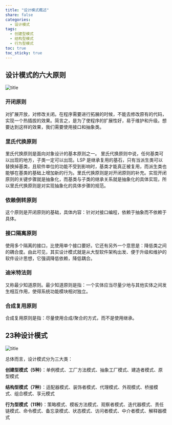 ```yaml
---
title: "设计模式概述"
share: false
categories:
  - 设计模式
tags:
  - 创建型模式
  - 结构型模式
  - 行为型模式
toc: true
toc_sticky: true
---
```


## 设计模式的六大原则
![title](https://i.loli.net/2019/06/13/5d02668c6ed3d50623.png)

### 开闭原则
对扩展开放，对修改关闭。在程序需要进行拓展的时候，不能去修改原有的代码，实现一个热插拔的效果。简言之，是为了使程序的扩展性好，易于维护和升级。想要达到这样的效果，我们需要使用接口和抽象类。

### 里氏代换原则
里氏代换原则是面向对象设计的基本原则之一。 里氏代换原则中说，任何基类可以出现的地方，子类一定可以出现。LSP 是继承复用的基石，只有当派生类可以替换掉基类，且软件单位的功能不受到影响时，基类才能真正被复用，而派生类也能够在基类的基础上增加新的行为。里氏代换原则是对开闭原则的补充。实现开闭原则的关键步骤就是抽象化，而基类与子类的继承关系就是抽象化的具体实现，所以里氏代换原则是对实现抽象化的具体步骤的规范。

### 依赖倒转原则
这个原则是开闭原则的基础，具体内容：针对对接口编程，依赖于抽象而不依赖于具体。

### 接口隔离原则
使用多个隔离的接口，比使用单个接口要好。它还有另外一个意思是：降低类之间的耦合度。由此可见，其实设计模式就是从大型软件架构出发、便于升级和维护的软件设计思想，它强调降低依赖，降低耦合。

### 迪米特法则
又称最少知道原则。最少知道原则是指：一个实体应当尽量少地与其他实体之间发生相互作用，使得系统功能模块相对独立。

### 合成复用原则
合成复用原则是指：尽量使用合成/聚合的方式，而不是使用继承。

## 23种设计模式
![title](https://i.loli.net/2019/06/13/5d0268409d28f13373.png)

总体而言，设计模式分为三大类：

**创建型模式（5种）**：单例模式、工厂方法模式、抽象工厂模式、建造者模式、原型模式

**结构型模式（7种）**：适配器模式、装饰者模式、代理模式、外观模式、桥接模式、组合模式、享元模式

**行为型模式（11种）**：策略模式、模板方法模式、观察者模式、迭代器模式、责任链模式、命令模式、备忘录模式、状态模式、访问者模式、中介者模式、解释器模式 
